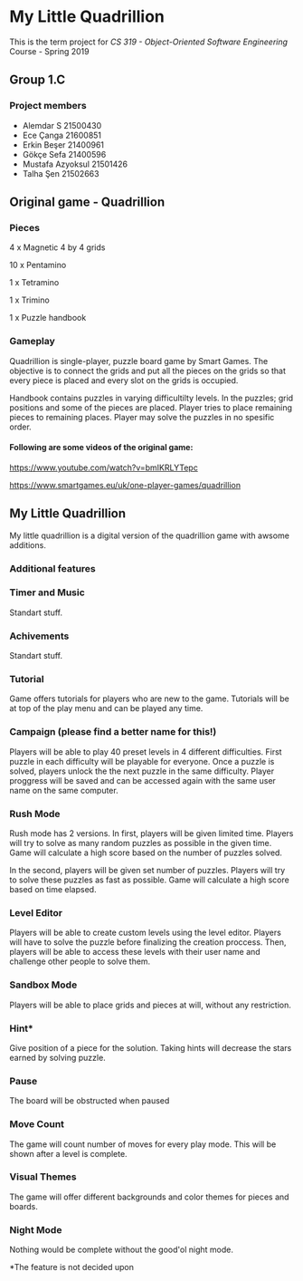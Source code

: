 # My Little Quadrillion

This is the term project for *CS 319 - Object-Oriented Software Engineering* Course - Spring 2019

## Group 1.C

### Project members

* Alemdar S 21500430
* Ece Çanga 21600851
* Erkin Beşer 21400961
* Gökçe Sefa 21400596
* Mustafa Azyoksul 21501426
* Talha Şen 21502663

## Original game - Quadrillion

### Pieces

4 x Magnetic 4 by 4 grids

10 x Pentamino

1 x Tetramino

1 x Trimino

1 x Puzzle handbook

### Gameplay

Quadrillion is single-player, puzzle board game by Smart Games. The objective is to connect the grids and put all the pieces on the grids so that every piece is placed and every slot on the grids is occupied.

Handbook contains puzzles in varying difficultilty levels. In the puzzles; grid positions and some of the pieces are placed. Player tries to place remaining pieces to remaining places. Player may solve the puzzles in no spesific order.

#### Following are some videos of the original game:

https://www.youtube.com/watch?v=bmIKRLYTepc

https://www.smartgames.eu/uk/one-player-games/quadrillion

## My Little Quadrillion

My little quadrillion is a digital version of the quadrillion game with awsome additions.

### Additional features

### Timer and Music

Standart stuff.

### Achivements

Standart stuff.

### Tutorial

Game offers tutorials for players who are new to the game. Tutorials will be at top of the play menu and can be played any time.

### Campaign (please find a better name for this!)

Players will be able to play 40 preset levels in 4 different difficulties. First puzzle in each difficulty will be playable for everyone. Once a puzzle is solved, players unlock the the next puzzle in the same difficulty. Player proggress will be saved and can be accessed again with the same user name on the same computer.

### Rush Mode

Rush mode has 2 versions. In first, players will be given limited time. Players will try to solve as many random puzzles as possible in the given time. Game will calculate a high score based on the number of puzzles solved.

In the second, players will be given set number of puzzles. Players will try to solve these puzzles as fast as possible. Game will calculate a high score based on time elapsed.

### Level Editor

Players will be able to create custom levels using the level editor. Players will have to solve the puzzle before finalizing the creation proccess. Then, players will be able to access these levels with their user name and challenge other people to solve them.

### Sandbox Mode

Players will be able to place grids and pieces at will, without any restriction.

### Hint*

Give position of a piece for the solution. Taking hints will decrease the stars earned by solving puzzle.

### Pause

The board will be obstructed when paused

### Move Count

The game will count number of moves for every play mode. This will be shown after a level is complete.

### Visual Themes

The game will offer different backgrounds and color themes for pieces and boards.

### Night Mode

Nothing would be complete without the good'ol night mode.

*The feature is not decided upon
